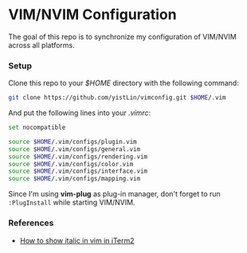 # VIM/NVIM Configuration

The goal of this repo is to synchronize my configuration of VIM/NVIM across all platforms.

### Setup

Clone this repo to your *$HOME* directory with the following command:

~~~bash
git clone https://github.com/yistLin/vimconfig.git $HOME/.vim
~~~

And put the following lines into your *.vimrc*:

~~~bash
set nocompatible

source $HOME/.vim/configs/plugin.vim
source $HOME/.vim/configs/general.vim
source $HOME/.vim/configs/rendering.vim
source $HOME/.vim/configs/color.vim
source $HOME/.vim/configs/interface.vim
source $HOME/.vim/configs/mapping.vim
~~~

Since I'm using **vim-plug** as plug-in manager, don't forget to run `:PlugInstall` while starting VIM/NVIM.

### References

- [How to show italic in vim in iTerm2](https://apple.stackexchange.com/questions/266333/how-to-show-italic-in-vim-in-iterm2)
